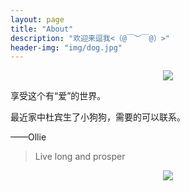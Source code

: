 ```yaml
---
layout: page
title: "About"
description: "欢迎来逗我<（@￣︶￣@）>"
header-img: "img/dog.jpg"
---
```


<center>
    <p><img src="http://dreamofbook.qiniudn.com/Zero.png" align="center"></p>
</center>

享受这个有“爱”的世界。

最近家中杜宾生了小狗狗，需要的可以联系。

——Ollie


> Live long and prosper

<center>
    <p><img src="http://dreamofbook.qiniudn.com/hacker.png" align="center"></p>
</center>
